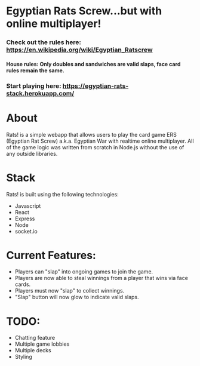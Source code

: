 # Egyptian Rats Screw...but with online multiplayer!

### Check out the rules here: https://en.wikipedia.org/wiki/Egyptian_Ratscrew

#### House rules: Only doubles and sandwiches are valid slaps, face card rules remain the same.

### Start playing here: https://egyptian-rats-stack.herokuapp.com/

# About

Rats! is a simple webapp that allows users to play the card game ERS (Egyptian Rat Screw) a.k.a. Egyptian War with realtime online multiplayer. All of the game logic was written from scratch in Node.js without the use of any outside libraries.

# Stack
Rats! is built using the following technologies:

- Javascript
- React
- Express
- Node
- socket.io

# Current Features:

- Players can "slap" into ongoing games to join the game.
- Players are now able to steal winnings from a player that wins via face cards.
- Players must now "slap" to collect winnings.
- "Slap" button will now glow to indicate valid slaps.

# TODO:

- Chatting feature
- Multiple game lobbies
- Multiple decks
- Styling
